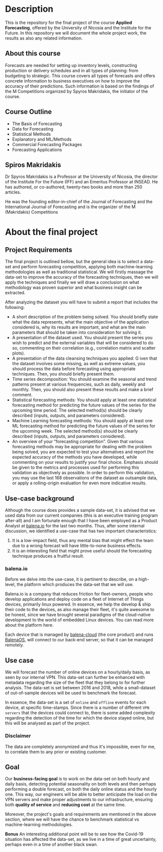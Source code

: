 # Description

This is the repository for the final project of the course **Applied Forecasting**, 
offered by the University of Nicosia and the Institute for the Future. In this repository we will document the whole project work, the results as also any related information.

## About this course

Forecasts are needed for setting up inventory levels, constructing production or delivery
schedules and in all types of planning: from budgeting to strategic. This course covers all
types of forecasts and offers concrete information to business executives on how to improve the accuracy of their predictions. Such information is based on the findings of the M Competitions organized by Spyros Makridakis, the initiator of the course.

## Course Outline

- The Basis of Forecasting
- Data for Forecasting
- Statistical Methods
- Explanatory and ML/Methods
- Commercial Forecasting Packages
- Forecasting Applications

## Spiros Makridakis

Dr Spyros Makridakis is a Professor at the University of Nicosia, the director of the Institute For the
Future (IFF) and an Emeritus Professor at INSEAD.
He has authored, or co-authored, twenty-two
books and more than 250 articles.

He was the founding editor-in-chief of the Journal of Forecasting and
the International Journal of Forecasting and is the organizer of the M
(Makridakis) Competitions

# About the final project

## Project Requirements

The final project is outlined bellow, but the general idea is to select a data-set and perform forecasting competition, applying both machine-learning methodologies as well as traditional statistical. We will firstly massage the data-set to improve the accuracy of the forecasting techniques, then we will apply the techniques and finally we will draw a conclusion on what methodology was proven superior and what business insight can be extracted.

After analyzing the dataset you will have to submit a report that includes the following:
   - A short description of the problem being solved. You should briefly state what the data represents, what the main objective of the application considered is, why its results are important, and what are the main parameters that should be taken into consideration for solving it.
   - A presentation of the dataset used. You should present the series you wish to predict and the external variables that will be considered to do so, commenting on their correlation (e.g., correlation matrix and scatter plots).
   - A presentation of the data cleansing techniques you applied: G iven that the dataset involves some missing, as well as extreme values, you should process the data before forecasting using appropriate techniques. Then, you should briefly present them.
   - Time series decomposition: You should examine the seasonal and trend patterns present at various frequencies, such as daily, weekly and monthly. Then, you should also present these results and make a brief comment.
   - Statistical forecasting methods: You should apply at least one statistical forecasting method for predicting the future values of the series for the upcoming time period. The selected method(s) should be clearly described (inputs, outputs, and
  parameters considered).
   - Machine Learning forecasting methods: You should apply at least one ML forecasting
  method for predicting the future values of the series for the upcoming week. The selected method(s) should be clearly described (inputs, outputs, and parameters considered).
   - An overview of your “forecasting competition”. Given that various forecasting methods may be appropriate for dealing with the problem being solved, you are expected to test your alternatives and report the expected accuracy of the methods you have developed, while commenting on your results to justify your final choice. Emphasis should be given to the metrics and processes used for performing this validation as objectively as possible. In order to perform this validation, you may use the last 168 observations of the dataset as outsample data, or apply a rolling-origin evaluation for even more indicative results.

## Use-case background

Although the course does provides a sample data-set, it is advised that we used data from our current companies (this is an executive training program after-all) and I am fortunate enough that I have been employed as a Product Analyst at [balena.io](https://balena.io) for the last two months. Thus, after some internal discussion, we identified a use-case that has two important characteristics:

1. It is a low-impact field, thus any mental bias that might effect the team due to a wrong forecast will have little-to-none business effects.
2. It is an interesting field that might prove useful should the forecasting technique produces a fruitful result.

### balena.io

Before we delve into the use-case, it is pertinent to describe, on a high-level, the platform which produces the data-set that we will use.

Balena.io is a company that reduces friction for fleet-owners, people who develop applications and deploy code on a fleet of Internet of Things devices, primarily linux powered. In essence, we help the develop & ship their code to the devices, as also manage their fleet, it's quite awesome to be honest, since we have brought several paradigms of the cloud-native development to the world of embedded Linux devices. You can read more about the platform here.

Each device that is managed by [balena-cloud](https://www.balena.io/cloud/) (the core product) and runs [BalenaOS](https://www.balena.io/os/), will connect to our back-end server, so that it can be managed remotely.


## Use case

We will forecast the number of online devices on a hourly/daily basis, as seen by our internal VPN. This data-set can further be enhanced with metadata regarding the size of the fleet that they belong to for further analysis. The data-set is set between 2016 and 2018, while a small-dataset of out-of-sample devices will be used to benchmark the forecast.

In essence, the data-set is a set of `online` and `offline` events for each device, at specific time-stamps. Since there is a number of different `VPN servers` that the devices could connect to, there is some added complexity regarding the detection of the time for which the device stayed online, but this will be analysed as part of the project.

### Disclaimer
The data are completely anonymized and thus it's impossible, even for me, to correlate them to any prior or existing customer.

## Goal

Our **business-facing goal** is to work on the data-set on both hourly and daily basis, detecting potential seasonality on both levels and then perhaps performing a double forecast, on both the daily online status and the hourly one. This way, our engineers will be able to better anticipate the load on the VPN servers and make proper adjustments to our infrastructure, ensuring both **quality of service** and **reducing cost** at the same time.

Moreover, the project's goals and requirements are mentioned in the above section, where we will have the chance to benchmark statistical vs machine-learning methodologies.

**Bonus**
An interesting additional point will be to see how the Covid-19 situation has affected the data-set, as we live in a time of great uncertainty, perhaps even in a time of another black swan.
 
